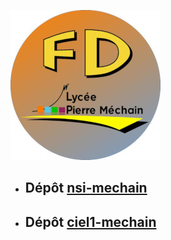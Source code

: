 [![fd-mechain](fd-mechain.jpg)](https://github.com/franck-decaux)

- ## Dépôt [nsi-mechain](https://github.com/nsi-mechain)
- ## Dépôt [ciel1-mechain](https://github.com/ciel1-mechain)